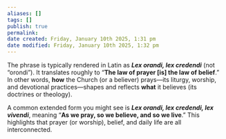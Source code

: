 ```yaml
---
aliases: []
tags: []
publish: true
permalink:
date created: Friday, January 10th 2025, 1:31 pm
date modified: Friday, January 10th 2025, 1:32 pm
---
```


The phrase is typically rendered in Latin as **_Lex orandi, lex credendi_** (not “orondi”). It translates roughly to “**The law of prayer [is] the law of belief**.” In other words, **how** the Church (or a believer) prays—its liturgy, worship, and devotional practices—shapes and reflects **what** it believes (its doctrines or theology).

A common extended form you might see is **_Lex orandi, lex credendi, lex vivendi_**, meaning “**As we pray, so we believe, and so we live**.” This highlights that prayer (or worship), belief, and daily life are all interconnected.